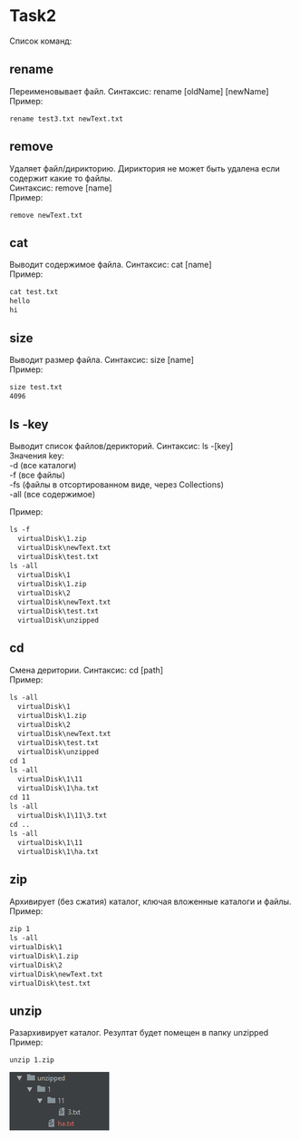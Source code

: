 # Task2

Список команд:

## rename
Переименовывает файл. Синтаксис: rename [oldName] [newName]    
Пример:  
```
rename test3.txt newText.txt
```
  
## remove
Удаляет файл/дирикторию. Дириктория не может быть удалена если содержит какие то файлы.  
Синтаксис: remove [name]   
Пример:
```
remove newText.txt
```

## cat
Выводит содержимое файла. Синтаксис: cat [name]  
Пример:  
```
cat test.txt
hello
hi
```
  
## size
Выводит размер файла. Синтаксис: size [name]  
Пример:
```
size test.txt
4096
```
  
## ls -key
Выводит список файлов/дерикторий. Синтаксис: ls -[key]  
Значения key:  
-d (все каталоги)  
-f (все файлы)  
-fs (файлы в отсортированном виде, через Collections)  
-all (все содержимое)  

Пример:  
```
ls -f
  virtualDisk\1.zip
  virtualDisk\newText.txt
  virtualDisk\test.txt
ls -all
  virtualDisk\1
  virtualDisk\1.zip
  virtualDisk\2
  virtualDisk\newText.txt
  virtualDisk\test.txt
  virtualDisk\unzipped
```
## cd
Смена деритории. Синтаксис: cd [path]  
Пример:  
```
ls -all
  virtualDisk\1
  virtualDisk\1.zip
  virtualDisk\2
  virtualDisk\newText.txt
  virtualDisk\test.txt
  virtualDisk\unzipped
cd 1
ls -all
  virtualDisk\1\11
  virtualDisk\1\ha.txt
cd 11
ls -all
  virtualDisk\1\11\3.txt
cd ..
ls -all
  virtualDisk\1\11
  virtualDisk\1\ha.txt
```
  
## zip
Архивирует (без сжатия) каталог, ключая вложенные каталоги и файлы.
Пример:  
```
zip 1
ls -all
virtualDisk\1
virtualDisk\1.zip
virtualDisk\2
virtualDisk\newText.txt
virtualDisk\test.txt
```
## unzip
Разархивирует каталог. Резултат будет помещен в папку unzipped
Пример:  
```
unzip 1.zip
```
![alt text](/Screenshot_2.png)
